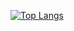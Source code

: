 [![Top Langs](https://github-readme-stats.vercel.app/api/top-langs/?username=KrishnaVyshak&layout=compact)](https://github.com/KrishnaVyshak/github-readme-stats)


<!---
KrishnaVyshak/KrishnaVyshak is a ✨ special ✨ repository because its `README.md` (this file) appears on your GitHub profile.
You can click the Preview link to take a look at your changes.
--->
